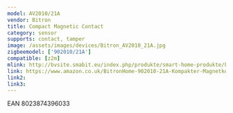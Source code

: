 ```yaml
---
model: AV2010/21A
vendor: Bitron
title: Compact Magnetic Contact
category: sensor
supports: contact, tamper
image: /assets/images/devices/Bitron_AV2010_21A.jpg
zigbeemodel: ['902010/21A']
compatible: [z2m]
mlink: http://bvsite.smabit.eu/index.php/produkte/smart-home-produkte/kompakter-magnetkontakt/
link: https://www.amazon.co.uk/BitronHome-902010-21A-Kompakter-Magnetkontakt/dp/B01LY4X4YD
link2: 
link3: 
---
```

EAN 8023874396033
